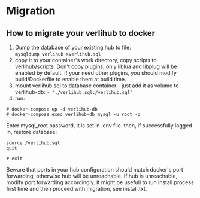 # Migration  
 ## How to migrate your verlihub to docker 
1. Dump the database of your existing hub to file:  
```mysqldump verlihub >verlihub.sql```
2. copy it to your container's work directory, copy scripts to verlihub/scripts. Don't copy plugins, only liblua and libplug will be enabled by default. If your need other plugins, you should modify build/Dockerfile to enable them at build time. 
3. mount verlihub.sql to database container - just add it as volume to verlihub-db:
```- "./verlihub.sql:/verlihub.sql"```
4. run:  
```
# docker-compose up -d verlihub-db
# docker-compose exec verlihub-db mysql -u root -p
```
Enter mysql_root password, it is set in .env file.
then, if successfully logged in, restore database:
``` 
source /verlihub.sql
quit
```
```# exit ```

Beware that ports in your hub configuration should match docker's port forwarding, otherwise hub will be unreachable. If hub is unreachable, modify port forwarding accordingly.
It might be usefull to run install process first time and then proceed with migration, see install.txt.
